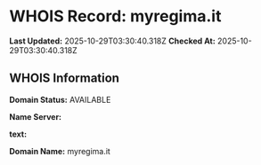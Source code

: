 # WHOIS Record: myregima.it

**Last Updated:** 2025-10-29T03:30:40.318Z
**Checked At:** 2025-10-29T03:30:40.318Z

## WHOIS Information

**Domain Status:** AVAILABLE

**Name Server:** 

**text:** 

**Domain Name:** myregima.it


